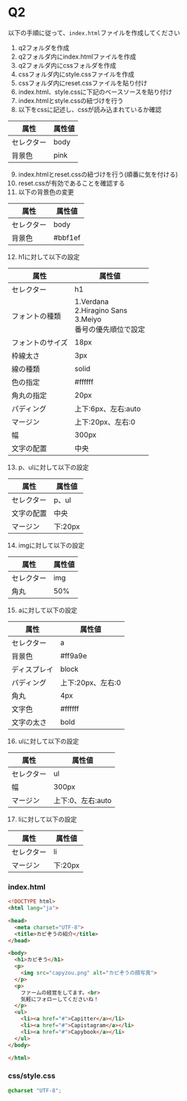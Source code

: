 # Q2
以下の手順に従って、`index.html`ファイルを作成してください

1. q2フォルダを作成
2. q2フォルダ内にindex.htmlファイルを作成
3. q2フォルダ内にcssフォルダを作成
4. cssフォルダ内にstyle.cssファイルを作成
5. cssフォルダ内にreset.cssファイルを貼り付け
6. index.html、style.cssに下記のベースソースを貼り付け
7. index.htmlとstyle.cssの紐づけを行う
8. 以下をcssに記述し、cssが読み込まれているか確認


属性    |属性値
-------|----------
セレクター | body
背景色 | pink

9.  index.htmlとreset.cssの紐づけを行う(順番に気を付ける)
2.  reset.cssが有効であることを確認する
3.  以下の背景色の変更

属性    |属性値
-------|----------
セレクター | body
背景色 | #bbf1ef

12.  h1に対して以下の設定

属性    |属性値
-------|----------
セレクター | h1
フォントの種類 | 1.Verdana<br>2.Hiragino Sans<br>3.Meiyo<br>番号の優先順位で設定
フォントのサイズ | 18px
枠線太さ | 3px
線の種類 | solid
色の指定 | #ffffff
角丸の指定 | 20px
パディング | 上下:6px、左右:auto
マージン | 上下:20px、左右:0
幅 | 300px
文字の配置 | 中央

13. p、ulに対して以下の設定

属性    |属性値
-------|----------
セレクター | p、ul
文字の配置 | 中央
マージン | 下:20px

14. imgに対して以下の設定

属性    |属性値
-------|----------
セレクター | img
角丸 | 50%

15. aに対して以下の設定

属性    |属性値
-------|----------
セレクター | a
背景色 | #ff9a9e
ディスプレイ | block
パディング | 上下:20px、左右:0
角丸 | 4px
文字色 | #ffffff
文字の太さ | bold

16. ulに対して以下の設定

属性    |属性値
-------|----------
セレクター | ul
幅 | 300px
マージン | 上下:0、左右:auto

17. liに対して以下の設定

属性    |属性値
-------|----------
セレクター | li
マージン | 下:20px

### index.html
``` html
<!DOCTYPE html>
<html lang="ja">

<head>
  <meta charset="UTF-8">
  <title>カピぞうの紹介</title>
</head>

<body>
  <h1>カピぞう</h1>
  <p>
    <img src="capyzou.png" alt="カピぞうの顔写真">
  </p>
  <p>
    ファームの経営をしてます。<br>
    気軽にフォローしてくださいね！
  </p>
  <ul>
    <li><a href="#">Capitter</a></li>
    <li><a href="#">Capistagram</a></li>
    <li><a href="#">Capybook</a></li>
  </ul>
</body>

</html>

```

### css/style.css
``` css
@charset "UTF-8";
```
